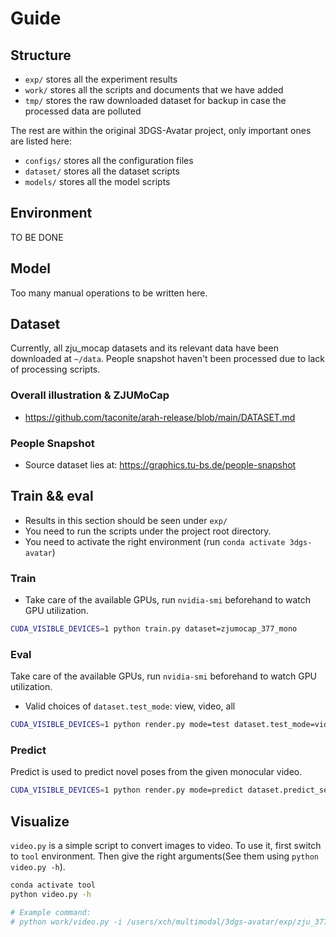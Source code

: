 # Guide

## Structure

- `exp/` stores all the experiment results
- `work/` stores all the scripts and documents that we have added
- `tmp/` stores the raw downloaded dataset for backup in case the processed data are polluted

The rest are within the original 3DGS-Avatar project, only important ones are listed here:
- `configs/` stores all the configuration files
- `dataset/` stores all the dataset scripts
- `models/` stores all the model scripts

## Environment

<!-- run `env.sh` -->

TO BE DONE

## Model

Too many manual operations to be written here.

## Dataset

Currently, all zju_mocap datasets and its relevant data have been downloaded at `~/data`. People snapshot haven't been processed due to lack of processing scripts.

### Overall illustration & ZJUMoCap

- https://github.com/taconite/arah-release/blob/main/DATASET.md

### People Snapshot

- Source dataset lies at: https://graphics.tu-bs.de/people-snapshot

## Train && eval

- Results in this section should be seen under `exp/`
- You need to run the scripts under the project root directory.
- You need to activate the right environment (run `conda activate 3dgs-avatar`)

### Train

- Take care of the available GPUs, run `nvidia-smi` beforehand to watch GPU utilization.


```bash
CUDA_VISIBLE_DEVICES=1 python train.py dataset=zjumocap_377_mono
```

### Eval

Take care of the available GPUs, run `nvidia-smi` beforehand to watch GPU utilization.
- Valid choices of `dataset.test_mode`: view, video, all

```bash
CUDA_VISIBLE_DEVICES=1 python render.py mode=test dataset.test_mode=video dataset=zjumocap_377_mono
```

### Predict

Predict is used to predict novel poses from the given monocular video.

```bash
CUDA_VISIBLE_DEVICES=1 python render.py mode=predict dataset.predict_seq=0 dataset=zjumocap_377_mono
```

## Visualize

`video.py` is a simple script to convert images to video. To use it, first switch to `tool` environment. Then give the right arguments(See them using `python video.py -h`).

```bash
conda activate tool
python video.py -h

# Example command:
# python work/video.py -i /users/xch/multimodal/3dgs-avatar/exp/zju_377_mono-direct-mlp_field-ingp-shallow_mlp-default/predict-dance0/renders -o videos/output.mp4 -d png -f 30
```